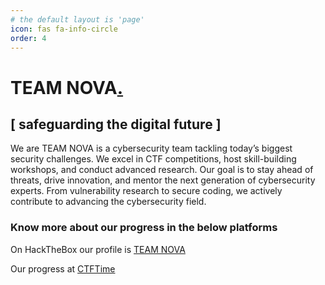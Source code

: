 ```yaml
---
# the default layout is 'page'
icon: fas fa-info-circle
order: 4
---
```


# TEAM NOVA[.](https://n0va.in/)
## [ safeguarding the digital future ]

We are TEAM NOVA is a cybersecurity team tackling today’s biggest security challenges. We excel in CTF competitions, host skill-building workshops, and conduct advanced research. Our goal is to stay ahead of threats, drive innovation, and mentor the next generation of cybersecurity experts. From vulnerability research to secure coding, we actively contribute to advancing the cybersecurity field.

### Know more about our progress in the below platforms

On HackTheBox our profile is [TEAM NOVA](https://app.hackthebox.com/teams/overview/5351)

Our progress at [CTFTime](https://ctftime.org/team/48032)
